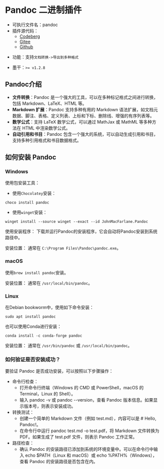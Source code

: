 # Pandoc 二进制插件
+ 可执行文件名：pandoc
+ 插件源代码：
  - [Codeberg](https://codeberg.org/XmacsLabs/mogan/src/branch/branch-1.2/TeXmacs/plugins/binary/progs/binary/pandoc.scm)
  - [Gitee](https://gitee.com/XmacsLabs/mogan/blob/branch-1.2/TeXmacs/plugins/binary/progs/binary/pandoc.scm)
  - [Github](https://github.com/XmacsLabs/mogan/blob/branch-1.2/TeXmacs/plugins/binary/progs/binary/pandoc.scm)
- 功能：支持`文档转换->导出到多种格式`
+ 墨干：`>= v1.2.8`

## Pandoc介绍
+ **文件转换**：Pandoc 是一个强大的工具，可以在多种标记格式之间进行转换，包括 Markdown、LaTeX、HTML 等。
+ **Markdown 扩展**：Pandoc 支持多种有用的 Markdown 语法扩展，如文档元数据、脚注、表格、定义列表、上标和下标、删除线、增强的有序列表等。
+ **数学公式**：支持 LaTeX 数学公式，可以通过 MathJax 或 MathML 等多种方法在 HTML 中渲染数学公式。
+ **自动引用和书目**：Pandoc 包含一个强大的系统，可以自动生成引用和书目，支持多种引用格式和书目数据格式。

## 如何安装 Pandoc
### Windows
使用包安装工具：

+ 使用`Chocolatey`安装：
```
choco install pandoc
```
+ 使用`winget`安装：
```
winget install --source winget --exact --id JohnMacFarlane.Pandoc
```

使用安装程序：
下载并运行Pandoc的安装程序，它会自动将Pandoc安装到系统路径中。

安装位置：
通常在 `C:\Program Files\Pandoc\pandoc.exe`。

### macOS
使用`brew install pandoc`安装。

安装位置：
通常在 `/usr/local/bin/pandoc`。

### Linux
在Debian bookworm中，使用如下命令安装：
```
sudo apt install pandoc
```
也可以使用Conda进行安装：
```
conda install -c conda-forge pandoc
```

安装位置：
通常在 `/usr/bin/pandoc` 或 `/usr/local/bin/pandoc`。

### 如何验证是否安装成功？
要验证 Pandoc 是否成功安装，可以按照以下步骤操作：

+ 命令行检查：
  - 打开命令行终端（Windows 的 CMD 或 PowerShell，macOS 的 Terminal，Linux 的 Shell）。
  - 输入 pandoc -v 或 pandoc --version，查看 Pandoc 版本信息。如果显示版本号，则表示安装成功。
+ 转换测试：
  - 创建一个简单的 Markdown 文件（例如 test.md），内容可以是 # Hello, Pandoc!。
  - 在命令行中运行 pandoc test.md -o test.pdf，将 Markdown 文件转换为 PDF。如果生成了 test.pdf 文件，则表示 Pandoc 工作正常。
+ 路径检查：
  - 确认 Pandoc 的安装路径已添加到系统的环境变量中。可以在命令行中输入 echo $PATH（Linux 和 macOS）或 echo %PATH%（Windows），查看 Pandoc 的安装路径是否包含在内。
